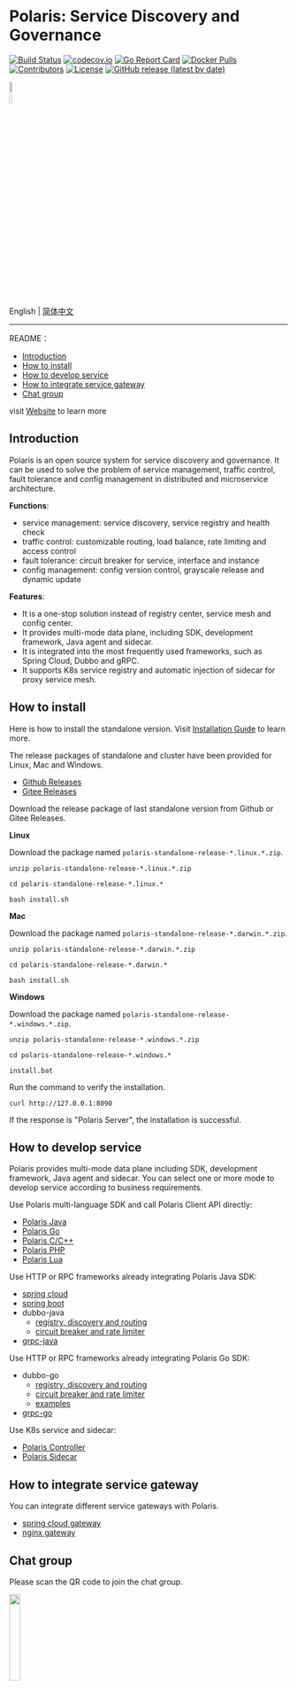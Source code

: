 # Polaris: Service Discovery and Governance

[![Build Status](https://github.com/polarismesh/polaris/actions/workflows/codecov.yaml/badge.svg)](https://github.com/PolarisMesh/polaris/actions/workflows/codecov.yaml)
[![codecov.io](https://codecov.io/gh/polarismesh/polaris/branch/main/graph/badge.svg)](https://codecov.io/gh/polarismesh/polaris?branch=main)
[![Go Report Card](https://goreportcard.com/badge/github.com/polarismesh/polaris)](https://goreportcard.com/report/github.com/polarismesh/polaris)
[![Docker Pulls](https://img.shields.io/docker/pulls/polarismesh/polaris-server)](https://hub.docker.com/repository/docker/polarismesh/polaris-server/general)
[![Contributors](https://img.shields.io/github/contributors/polarismesh/polaris)](https://github.com/polarismesh/polaris/graphs/contributors)
[![License](https://img.shields.io/badge/License-BSD%203--Clause-blue.svg)](https://opensource.org/licenses/BSD-3-Clause)
[![GitHub release (latest by date)](https://img.shields.io/github/v/release/polarismesh/polaris?style=flat-square)](https://github.com/polarismesh/polaris)

<img src="logo.svg" width="10%" height="10%" />

English | [简体中文](./README-zh.md)

---

README：

- [Introduction](#introduction)
- [How to install](#how-to-install)
- [How to develop service](#how-to-develop-service)
- [How to integrate service gateway](#how-to-integrate-service-gateway)
- [Chat group](#chat-group)

visit [Website](https://polarismesh.cn/) to learn more

## Introduction

Polaris is an open source system for service discovery and governance. It can be used to solve the problem of service management, traffic control, fault tolerance and config management in distributed and microservice architecture.

**Functions**:

- service management: service discovery, service registry and health check 
- traffic control: customizable routing, load balance, rate limiting and access control
- fault tolerance: circuit breaker for service, interface and instance
- config management: config version control, grayscale release and dynamic update

**Features**:

- It is a one-stop solution instead of registry center, service mesh and config center.
- It provides multi-mode data plane, including SDK, development framework, Java agent and sidecar.
- It is integrated into the most frequently used frameworks, such as Spring Cloud, Dubbo and gRPC.
- It supports K8s service registry and automatic injection of sidecar for proxy service mesh.

## How to install 

Here is how to install the standalone version. Visit [Installation Guide](https://polarismesh.cn/docs/使用指南/服务端安装) to learn more.

The release packages of standalone and cluster have been provided for Linux, Mac and Windows.

- [Github Releases](https://github.com/polarismesh/polaris/releases)
- [Gitee Releases](https://gitee.com/polarismesh/polaris/releases)

Download the release package of last standalone version from Github or Gitee Releases.

**Linux**

Download the package named `polaris-standalone-release-*.linux.*.zip`.

```
unzip polaris-standalone-release-*.linux.*.zip

cd polaris-standalone-release-*.linux.*

bash install.sh
```

**Mac**

Download the package named `polaris-standalone-release-*.darwin.*.zip`.

```
unzip polaris-standalone-release-*.darwin.*.zip

cd polaris-standalone-release-*.darwin.*

bash install.sh
```

**Windows**

Download the package named `polaris-standalone-release-*.windows.*.zip`.

```
unzip polaris-standalone-release-*.windows.*.zip

cd polaris-standalone-release-*.windows.*

install.bat
```

Run the command to verify the installation.

```
curl http://127.0.0.1:8090
```

If the response is "Polaris Server", the installation is successful.

## How to develop service

Polaris provides multi-mode data plane including SDK, development framework, Java agent and sidecar. You can select one or more mode to develop service according to business requirements. 

Use Polaris multi-language SDK and call Polaris Client API directly:

- [Polaris Java](https://github.com/polarismesh/polaris-java)
- [Polaris Go](https://github.com/polarismesh/polaris-go)
- [Polaris C/C++](https://github.com/polarismesh/polaris-cpp)
- [Polaris PHP](https://github.com/polarismesh/polaris-php)
- [Polaris Lua](https://github.com/polarismesh/polaris-lua)

Use HTTP or RPC frameworks already integrating Polaris Java SDK:

- [spring cloud](https://github.com/Tencent/spring-cloud-tencent)
- [spring boot](https://github.com/polarismesh/spring-boot-polaris)
- dubbo-java
  - [registry, discovery and routing](https://github.com/apache/dubbo-spi-extensions/tree/master/dubbo-registry-extensions)
  - [circuit breaker and rate limiter](https://github.com/apache/dubbo-spi-extensions/tree/master/dubbo-filter-extensions)
- [grpc-java](https://github.com/polarismesh/grpc-java-polaris)

Use HTTP or RPC frameworks already integrating Polaris Go SDK:

- dubbo-go
  - [registry, discovery and routing](https://github.com/apache/dubbo-go/tree/main/registry)
  - [circuit breaker and rate limiter](https://github.com/apache/dubbo-go/tree/main/filter)
  - [examples](https://github.com/apache/dubbo-go-samples/tree/master/polaris)
- [grpc-go](https://github.com/polarismesh/grpc-go-polaris)

Use K8s service and sidecar:

- [Polaris Controller](https://github.com/polarismesh/polaris-controller)
- [Polaris Sidecar](https://github.com/polarismesh/polaris-sidecar)

## How to integrate service gateway

You can integrate different service gateways with Polaris.

- [spring cloud gateway](https://github.com/Tencent/spring-cloud-tencent)
- [nginx gateway](https://github.com/polarismesh/nginx-gateway)

## Chat group

Please scan the QR code to join the chat group.

<img src="https://main.qcloudimg.com/raw/bff4285d70498058caa212805b83a620.jpg" width="20%" height="20%" />
